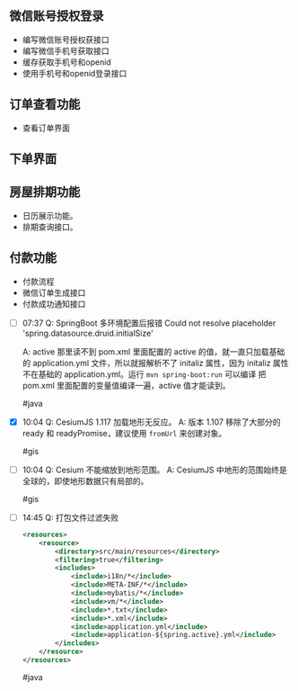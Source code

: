 ## 微信账号授权登录
- 编写微信账号授权获接口
- 编写微信手机号获取接口
- 缓存获取手机号和openid
- 使用手机号和openid登录接口

## 订单查看功能

- 查看订单界面

## 下单界面

## 房屋排期功能
- 日历展示功能。
- 排期查询接口。

## 付款功能

- 付款流程
- 微信订单生成接口
- 付款成功通知接口



- [ ] 07:37 
	Q: SpringBoot 多环境配置后报错 Could not resolve placeholder 'spring.datasource.druid.initialSize'
	
	A: active 那里读不到 pom.xml 里面配置的 active 的值，就一直只加载基础的 application.yml 文件，所以就报解析不了 initaliz 属性，因为 initaliz 属性不在基础的 application.yml。运行 `mvn spring-boot:run` 可以编译 把 pom.xml 里面配置的变量值编译一遍，active 值才能读到。
	
	#java
- [x] 10:04 
	Q: CesiumJS 1.117 加载地形无反应。
	A: 版本 1.107 移除了大部分的 ready 和 readyPromise，建议使用 `fromUrl` 来创建对象。
	
	#gis
- [ ] 10:04 
	Q: Cesium 不能缩放到地形范围。
	A: CesiumJS 中地形的范围始终是全球的，即使地形数据只有局部的。
	
	#gis
- [ ] 14:45 
	Q: 打包文件过滤失败
	```xml
	<resources>  
	    <resource>  
	        <directory>src/main/resources</directory>  
	        <filtering>true</filtering>  
	        <includes>  
	            <include>i18n/*</include>  
	            <include>META-INF/*</include>  
	            <include>mybatis/*</include>  
	            <include>vm/*</include>  
	            <include>*.txt</include>  
	            <include>*.xml</include>  
	            <include>application.yml</include>  
	            <include>application-${spring.active}.yml</include>  
	        </includes>  
	    </resource>  
	</resources>
	```
	#java